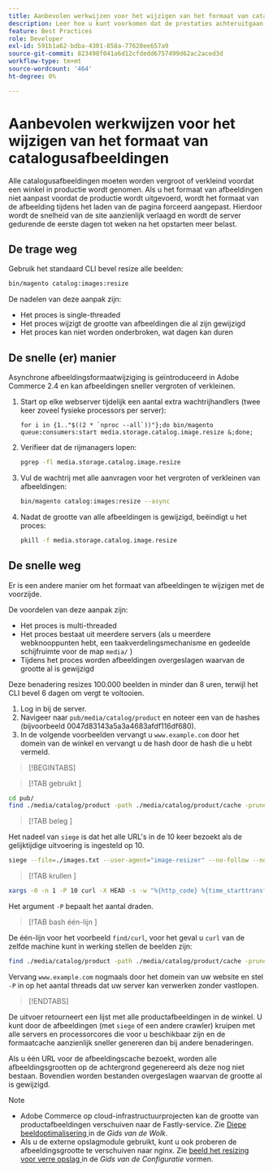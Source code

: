```yaml
---
title: Aanbevolen werkwijzen voor het wijzigen van het formaat van catalogusafbeeldingen
description: Leer hoe u kunt voorkomen dat de prestaties achteruitgaan voordat u de productie van uw Adobe Commerce-site start.
feature: Best Practices
role: Developer
exl-id: 591b1a62-bdba-4301-858a-77620ee657a9
source-git-commit: 823498f041a6d12cfdedd6757499d62ac2aced3d
workflow-type: tm+mt
source-wordcount: '464'
ht-degree: 0%

---
```


# Aanbevolen werkwijzen voor het wijzigen van het formaat van catalogusafbeeldingen

Alle catalogusafbeeldingen moeten worden vergroot of verkleind voordat een winkel in productie wordt genomen. Als u het formaat van afbeeldingen niet aanpast voordat de productie wordt uitgevoerd, wordt het formaat van de afbeelding tijdens het laden van de pagina forceerd aangepast. Hierdoor wordt de snelheid van de site aanzienlijk verlaagd en wordt de server gedurende de eerste dagen tot weken na het opstarten meer belast.

## De trage weg

Gebruik het standaard CLI bevel resize alle beelden:

```bash
bin/magento catalog:images:resize
```

De nadelen van deze aanpak zijn:

- Het proces is single-threaded
- Het proces wijzigt de grootte van afbeeldingen die al zijn gewijzigd
- Het proces kan niet worden onderbroken, wat dagen kan duren

## De snelle (er) manier

Asynchrone afbeeldingsformaatwijziging is geïntroduceerd in Adobe Commerce 2.4 en kan afbeeldingen sneller vergroten of verkleinen.

1. Start op elke webserver tijdelijk een aantal extra wachtrijhandlers (twee keer zoveel fysieke processors per server):

   ```bsh
   for i in {1.."$((2 * `nproc --all`))"};do bin/magento queue:consumers:start media.storage.catalog.image.resize &;done;
   ```

1. Verifieer dat de rijmanagers lopen:

   ```bash
   pgrep -fl media.storage.catalog.image.resize
   ```

1. Vul de wachtrij met alle aanvragen voor het vergroten of verkleinen van afbeeldingen:

   ```bash
   bin/magento catalog:images:resize --async
   ```

1. Nadat de grootte van alle afbeeldingen is gewijzigd, beëindigt u het proces:

   ```bash
   pkill -f media.storage.catalog.image.resize
   ```

## De snelle weg

Er is een andere manier om het formaat van afbeeldingen te wijzigen met de voorzijde.

De voordelen van deze aanpak zijn:

- Het proces is multi-threaded
- Het proces bestaat uit meerdere servers (als u meerdere webknooppunten hebt, een taakverdelingsmechanisme en gedeelde schijfruimte voor de map `media/` )
- Tijdens het proces worden afbeeldingen overgeslagen waarvan de grootte al is gewijzigd

Deze benadering resizes 100.000 beelden in minder dan 8 uren, terwijl het CLI bevel 6 dagen om vergt te voltooien.

1. Log in bij de server.
1. Navigeer naar `pub/media/catalog/product` en noteer een van de hashes (bijvoorbeeld 0047d83143a5a3a4683afdf116df680).
1. In de volgende voorbeelden vervangt u `www.example.com` door het domein van de winkel en vervangt u de hash door de hash die u hebt vermeld.

>[!BEGINTABS]

>[!TAB  gebruikt ]

```bash
cd pub/
find ./media/catalog/product -path ./media/catalog/product/cache -prune -o -type f -print | sed 's~./media/catalog/product/~https://www.example.com/media/catalog/product/cache/0047d83143a5a3a4683afdf1116df680/~g' > images.txt
```

>[!TAB  beleg ]

Het nadeel van `siege` is dat het alle URL&#39;s in de 10 keer bezoekt als de gelijktijdige uitvoering is ingesteld op 10.

```bash
siege --file=./images.txt --user-agent="image-resizer" --no-follow --no-parser --concurrent=10 --reps=once
```

>[!TAB  krullen ]

```bash
xargs -0 -n 1 -P 10 curl -X HEAD -s -w "%{http_code} %{time_starttransfer} %{url_effective}\n" < <(tr \\n \\0 <images.txt)
```

Het argument `-P` bepaalt het aantal draden.

>[!TAB  bash één-lijn ]

De één-lijn voor het voorbeeld `find/curl`, voor het geval u `curl` van de zelfde machine kunt in werking stellen de beelden zijn:

```bash
find ./media/catalog/product -path ./media/catalog/product/cache -prune -o -type f -print | sed 's~./media/catalog/product/~https://www.example.com/media/catalog/product/cache/0047d83143a5a3a4683afdf1116df680/~g' | xargs -n 1 -P 10 curl -X HEAD -s -w "%{http_code} %{time_starttransfer} %{url_effective}\n"
```

Vervang `www.example.com` nogmaals door het domein van uw website en stel `-P` in op het aantal threads dat uw server kan verwerken zonder vastlopen.

>[!ENDTABS]

De uitvoer retourneert een lijst met alle productafbeeldingen in de winkel. U kunt door de afbeeldingen (met `siege` of een andere crawler) kruipen met alle servers en processorcores die voor u beschikbaar zijn en de formaatcache aanzienlijk sneller genereren dan bij andere benaderingen.

Als u één URL voor de afbeeldingscache bezoekt, worden alle afbeeldingsgrootten op de achtergrond gegenereerd als deze nog niet bestaan. Bovendien worden bestanden overgeslagen waarvan de grootte al is gewijzigd.

>[!NOTE]
>
>- Adobe Commerce op cloud-infrastructuurprojecten kan de grootte van productafbeeldingen verschuiven naar de Fastly-service. Zie [ Diepe beeldoptimalisering ](https://experienceleague.adobe.com/docs/commerce-cloud-service/user-guide/cdn/fastly-image-optimization.html?lang=en#deep-image-optimization) in de _Gids van de Wolk_.
>- Als u de externe opslagmodule gebruikt, kunt u ook proberen de afbeeldingsgrootte te verschuiven naar nginx. Zie [ beeld het resizing voor verre opslag ](https://experienceleague.adobe.com/docs/commerce-operations/configuration-guide/storage/remote-storage/remote-storage-image-resize.html) in de _Gids van de Configuratie_ vormen.
